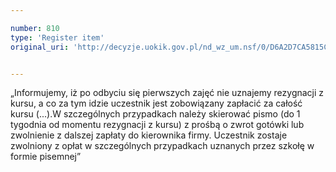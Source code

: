 ```yaml
---

number: 810
type: 'Register item'
original_uri: 'http://decyzje.uokik.gov.pl/nd_wz_um.nsf/0/D6A2D7CA5815C033C12572DD003296D6?OpenDocument'


---
```


„Informujemy, iż po odbyciu się pierwszych zajęć nie uznajemy rezygnacji z kursu, a co za tym idzie uczestnik jest zobowiązany zapłacić za całość kursu (...).W szczególnych przypadkach należy skierować pismo (do 1 tygodnia od momentu rezygnacji z kursu) z prośbą o zwrot gotówki lub zwolnienie z dalszej zapłaty do kierownika firmy. Uczestnik zostaje zwolniony z opłat w szczególnych przypadkach uznanych przez szkołę w formie pisemnej”
